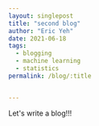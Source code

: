 ```yaml
---
layout: singlepost
title: "second blog"
author: "Eric Yeh"
date: 2021-06-18
tags: 
  - blogging
  - machine learning
  - statistics
permalink: /blog/:title


---
```


Let's write a blog!!!

